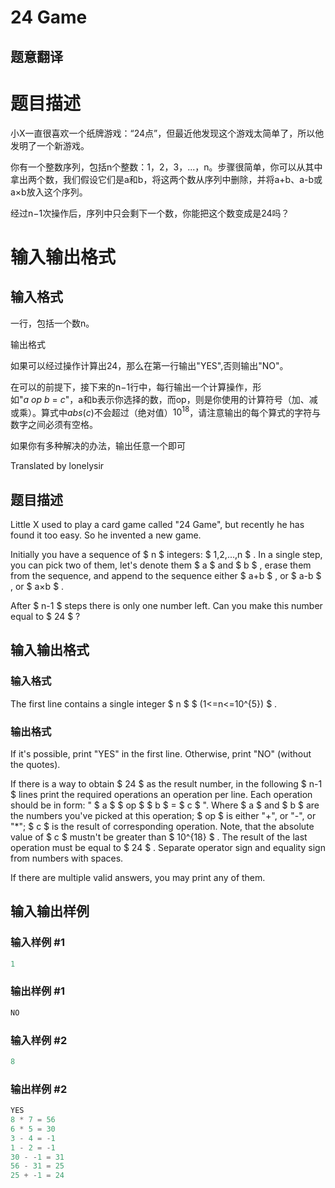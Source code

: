 # 24 Game

## 题意翻译

# 题目描述

小X一直很喜欢一个纸牌游戏：“24点”，但最近他发现这个游戏太简单了，所以他发明了一个新游戏。

你有一个整数序列，包括n个整数：1，2，3，...，n。步骤很简单，你可以从其中拿出两个数，我们假设它们是a和b，将这两个数从序列中删除，并将a+b、a-b或a×b放入这个序列。

经过n−1次操作后，序列中只会剩下一个数，你能把这个数变成是24吗？

# 输入输出格式

## 输入格式

一行，包括一个数n。

输出格式

如果可以经过操作计算出24，那么在第一行输出"YES",否则输出"NO"。

在可以的前提下，接下来的n−1行中，每行输出一个计算操作，形如"$a\ op\ b\ =\ c$"，a和b表示你选择的数，而op，则是你使用的计算符号（加、减或乘）。算式中$abs(c)$不会超过（绝对值）$10^{18}$，请注意输出的每个算式的字符与数字之间必须有空格。

如果你有多种解决的办法，输出任意一个即可

Translated by lonelysir

## 题目描述

Little X used to play a card game called "24 Game", but recently he has found it too easy. So he invented a new game.

Initially you have a sequence of $ n $ integers: $ 1,2,...,n $ . In a single step, you can pick two of them, let's denote them $ a $ and $ b $ , erase them from the sequence, and append to the sequence either $ a+b $ , or $ a-b $ , or $ a×b $ .

After $ n-1 $ steps there is only one number left. Can you make this number equal to $ 24 $ ?

## 输入输出格式

### 输入格式

The first line contains a single integer $ n $ $ (1<=n<=10^{5}) $ .

### 输出格式

If it's possible, print "YES" in the first line. Otherwise, print "NO" (without the quotes).

If there is a way to obtain $ 24 $ as the result number, in the following $ n-1 $ lines print the required operations an operation per line. Each operation should be in form: " $ a $ $ op $ $ b $ = $ c $ ". Where $ a $ and $ b $ are the numbers you've picked at this operation; $ op $ is either "+", or "-", or "\*"; $ c $ is the result of corresponding operation. Note, that the absolute value of $ c $ mustn't be greater than $ 10^{18} $ . The result of the last operation must be equal to $ 24 $ . Separate operator sign and equality sign from numbers with spaces.

If there are multiple valid answers, you may print any of them.

## 输入输出样例

### 输入样例 #1

```cpp
1

```
### 输出样例 #1

```cpp
NO

```
### 输入样例 #2

```cpp
8

```
### 输出样例 #2

```cpp
YES
8 * 7 = 56
6 * 5 = 30
3 - 4 = -1
1 - 2 = -1
30 - -1 = 31
56 - 31 = 25
25 + -1 = 24

```
